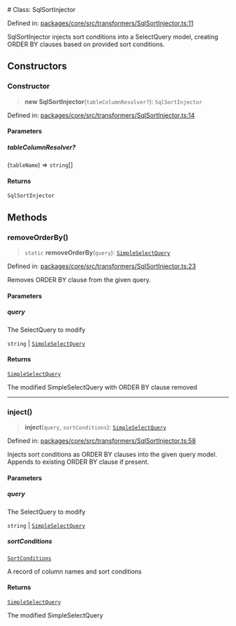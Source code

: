 <div v-pre>
# Class: SqlSortInjector

Defined in: [packages/core/src/transformers/SqlSortInjector.ts:11](https://github.com/mk3008/rawsql-ts/blob/3b53f17d700cf976ce5c49b674a04b41eeb14c40/packages/core/src/transformers/SqlSortInjector.ts#L11)

SqlSortInjector injects sort conditions into a SelectQuery model,
creating ORDER BY clauses based on provided sort conditions.

## Constructors

### Constructor

> **new SqlSortInjector**(`tableColumnResolver?`): `SqlSortInjector`

Defined in: [packages/core/src/transformers/SqlSortInjector.ts:14](https://github.com/mk3008/rawsql-ts/blob/3b53f17d700cf976ce5c49b674a04b41eeb14c40/packages/core/src/transformers/SqlSortInjector.ts#L14)

#### Parameters

##### tableColumnResolver?

(`tableName`) => `string`[]

#### Returns

`SqlSortInjector`

## Methods

### removeOrderBy()

> `static` **removeOrderBy**(`query`): [`SimpleSelectQuery`](SimpleSelectQuery.md)

Defined in: [packages/core/src/transformers/SqlSortInjector.ts:23](https://github.com/mk3008/rawsql-ts/blob/3b53f17d700cf976ce5c49b674a04b41eeb14c40/packages/core/src/transformers/SqlSortInjector.ts#L23)

Removes ORDER BY clause from the given query.

#### Parameters

##### query

The SelectQuery to modify

`string` | [`SimpleSelectQuery`](SimpleSelectQuery.md)

#### Returns

[`SimpleSelectQuery`](SimpleSelectQuery.md)

The modified SimpleSelectQuery with ORDER BY clause removed

***

### inject()

> **inject**(`query`, `sortConditions`): [`SimpleSelectQuery`](SimpleSelectQuery.md)

Defined in: [packages/core/src/transformers/SqlSortInjector.ts:58](https://github.com/mk3008/rawsql-ts/blob/3b53f17d700cf976ce5c49b674a04b41eeb14c40/packages/core/src/transformers/SqlSortInjector.ts#L58)

Injects sort conditions as ORDER BY clauses into the given query model.
Appends to existing ORDER BY clause if present.

#### Parameters

##### query

The SelectQuery to modify

`string` | [`SimpleSelectQuery`](SimpleSelectQuery.md)

##### sortConditions

[`SortConditions`](../type-aliases/SortConditions.md)

A record of column names and sort conditions

#### Returns

[`SimpleSelectQuery`](SimpleSelectQuery.md)

The modified SimpleSelectQuery
</div>
